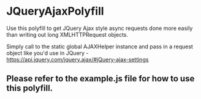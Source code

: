 # JQueryAjaxPolyfill

Use this polyfill to get JQuery Ajax style async requests done more easily than writing out long XMLHTTPRequest objects.

Simply call to the static global AJAXHelper instance and pass in a request object like you'd use in JQuery
    - https://api.jquery.com/jquery.ajax/#jQuery-ajax-settings

## Please refer to the example.js file for how to use this polyfill.